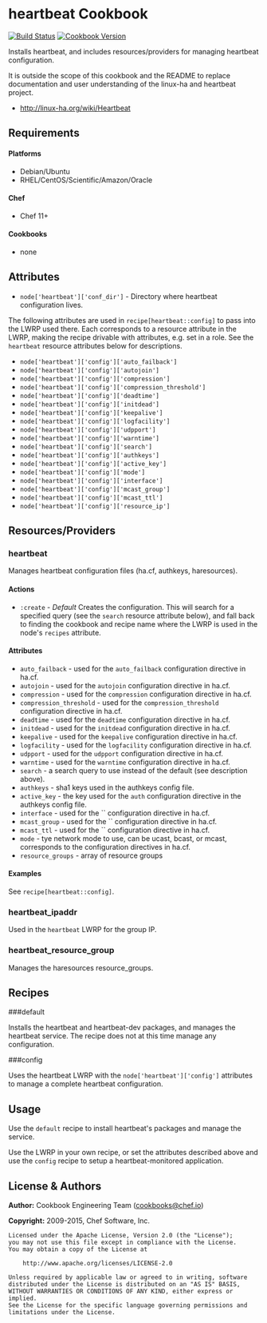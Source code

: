 heartbeat Cookbook
==================

[![Build Status](https://travis-ci.org/chef-cookbooks/heartbeat.svg?branch=master)](http://travis-ci.org/chef-cookbooks/heartbeat)
[![Cookbook Version](https://img.shields.io/cookbook/v/heartbeat.svg)](https://supermarket.chef.io/cookbooks/heartbeat)


Installs heartbeat, and includes resources/providers for managing
heartbeat configuration.

It is outside the scope of this cookbook and the README to replace
documentation and user understanding of the linux-ha and heartbeat
project.

* http://linux-ha.org/wiki/Heartbeat

Requirements
------------
#### Platforms
- Debian/Ubuntu
- RHEL/CentOS/Scientific/Amazon/Oracle

#### Chef
- Chef 11+

#### Cookbooks
- none


Attributes
----------
* `node['heartbeat']['conf_dir']` - Directory where heartbeat
  configuration lives.

The following attributes are used in `recipe[heartbeat::config]` to
pass into the LWRP used there. Each corresponds to a resource
attribute in the LWRP, making the recipe drivable with attributes,
e.g. set in a role. See the `heartbeat` resource attributes below for
descriptions.

* `node['heartbeat']['config']['auto_failback']`
* `node['heartbeat']['config']['autojoin']`
* `node['heartbeat']['config']['compression']`
* `node['heartbeat']['config']['compression_threshold']`
* `node['heartbeat']['config']['deadtime']`
* `node['heartbeat']['config']['initdead']`
* `node['heartbeat']['config']['keepalive']`
* `node['heartbeat']['config']['logfacility']`
* `node['heartbeat']['config']['udpport']`
* `node['heartbeat']['config']['warntime']`
* `node['heartbeat']['config']['search']`
* `node['heartbeat']['config']['authkeys']`
* `node['heartbeat']['config']['active_key']`
* `node['heartbeat']['config']['mode']`
* `node['heartbeat']['config']['interface']`
* `node['heartbeat']['config']['mcast_group']`
* `node['heartbeat']['config']['mcast_ttl']`
* `node['heartbeat']['config']['resource_ip']`

Resources/Providers
-------------------

### heartbeat

Manages heartbeat configuration files (ha.cf, authkeys, haresources).

#### Actions

* `:create` - *Default* Creates the configuration. This will search for a
  specified query (see the `search` resource attribute below), and
  fall back to finding the cookbook and recipe name where the LWRP is
  used in the node's `recipes` attribute.

#### Attributes

* `auto_failback` - used for the `auto_failback` configuration directive in ha.cf.
* `autojoin` - used for the `autojoin` configuration directive in ha.cf.
* `compression` - used for the `compression` configuration directive in ha.cf.
* `compression_threshold` - used for the `compression_threshold` configuration directive in ha.cf.
* `deadtime` - used for the `deadtime` configuration directive in ha.cf.
* `initdead` - used for the `initdead` configuration directive in ha.cf.
* `keepalive` - used for the `keepalive` configuration directive in ha.cf.
* `logfacility` - used for the `logfacility` configuration directive in ha.cf.
* `udpport` - used for the `udpport` configuration directive in ha.cf.
* `warntime` - used for the `warntime` configuration directive in ha.cf.
* `search` - a search query to use instead of the default (see
  description above).
* `authkeys` - sha1 keys used in the authkeys config file.
* `active_key` - the key used for the `auth` configuration directive
  in the authkeys config file.
* `interface` - used for the `` configuration directive in ha.cf.
* `mcast_group` - used for the `` configuration directive in ha.cf.
* `mcast_ttl` - used for the `` configuration directive in ha.cf.
* `mode` - tye network mode to use, can be ucast, bcast, or mcast,
  corresponds to the configuration directives in ha.cf.
* `resource_groups` - array of resource groups

#### Examples

See `recipe[heartbeat::config]`.

### heartbeat\_ipaddr

Used in the `heartbeat` LWRP for the group IP.

### heartbeat\_resource\_group

Manages the haresources resource_groups.

Recipes
-------

###default

Installs the heartbeat and heartbeat-dev packages, and manages the
heartbeat service. The recipe does not at this time manage any configuration.

###config

Uses the heartbeat LWRP with the `node['heartbeat']['config']`
attributes to manage a complete heartbeat configuration.

Usage
-----
Use the `default` recipe to install heartbeat's packages and manage
the service.

Use the LWRP in your own recipe, or set the attributes described above
and use the `config` recipe to setup a heartbeat-monitored application.

License & Authors
-----------------

**Author:** Cookbook Engineering Team (<cookbooks@chef.io>)

**Copyright:** 2009-2015, Chef Software, Inc.
```
Licensed under the Apache License, Version 2.0 (the "License");
you may not use this file except in compliance with the License.
You may obtain a copy of the License at

    http://www.apache.org/licenses/LICENSE-2.0

Unless required by applicable law or agreed to in writing, software
distributed under the License is distributed on an "AS IS" BASIS,
WITHOUT WARRANTIES OR CONDITIONS OF ANY KIND, either express or implied.
See the License for the specific language governing permissions and
limitations under the License.
```
